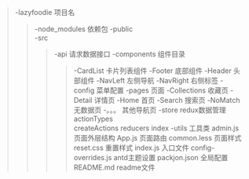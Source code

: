 >-lazyfoodie 项目名
>>-node_modules  依赖包
>>-public  
>>-src  
>>>-api   请求数据接口 
>>>-components    组件目录
>>>>-CardList      卡片列表组件
>>>>-Footer        底部组件
>>>>-Header        头部组件
>>>>-NavLeft       左侧导航
>>>>-NavRight      右侧标签
>>>-config        菜单配置
>>>-pages         页面
>>>>-Collections   收藏页
>>>>-Detail        详情页
>>>>-Home          首页
>>>>-Search        搜索页
>>>>-NoMatch       无数据页
>>>>-。。。        其他导航页
>>>-store         redux数据管理
>>>>actionTypes  
>>>>createActions
>>>>reducers
>>>>index
>>>-utils         工具类
>>>admin.js        页面外层结构
>>>App.js          页面路由
>>>common.less     页面样式
>>>reset.css       重置样式
>>index.js        入口文件
>>config-overrides.js     antd主题设置
>>packjon.json            全局配置
>>README.md               readme文件

